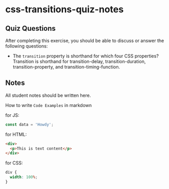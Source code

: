 # css-transitions-quiz-notes

## Quiz Questions

After completing this exercise, you should be able to discuss or answer the following questions:

- The `transition` property is shorthand for which four CSS properties?
  Transition is shorthand for transition-delay, transition-duration, transition-property, and transition-timing-function.

## Notes

All student notes should be written here.

How to write `Code Examples` in markdown

for JS:

```javascript
const data = 'Howdy';
```

for HTML:

```html
<div>
  <p>This is text content</p>
</div>
```

for CSS:

```css
div {
  width: 100%;
}
```
